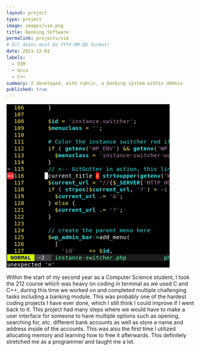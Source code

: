 ```yaml
---
layout: project
type: project
image: images/vim.png
title: Banking Software
permalink: projects/vim
# All dates must be YYYY-MM-DD format!
date: 2021-12-01
labels:
  - VIM
  - Unix
  - C++
summary: I developed, with rubric, a banking system within UHUnix
published: true
---
```


<img class="Vim editor" src="/images/vim.png">

Within the start of my second year as a Computer Science student, I took the 212 course which was heavy on coding in terminal as we used C and C++, during this time we worked on and completed multiple challenging tasks including a banking module. This was probably one of the hardest coding projects I have ever done, which I still think I could improve if I went back to it. This project had many steps where we would have to make a user interface for someone to have multiple options such as opening, searching for, etc. different bank accounts as well as store a name and address inside of the accounts. This was also the first time I utilized allocating memory and learning how to free it afterwards. This definitely stretched me as a programmer and taught me a lot.
